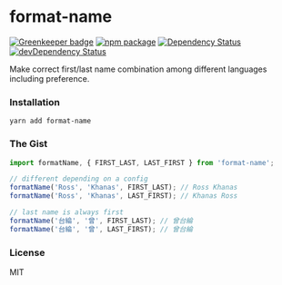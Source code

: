 # format-name

[![Greenkeeper badge](https://badges.greenkeeper.io/rtkhanas/format-name.svg)](https://greenkeeper.io/)
[![npm package](https://badge.fury.io/js/format-name.svg)](https://www.npmjs.org/package/format-name)
[![Dependency Status](https://david-dm.org/rtkhanas/format-name.svg)](https://david-dm.org/rtkhanas/format-name)
[![devDependency Status](https://david-dm.org/rtkhanas/format-name/dev-status.svg)](https://david-dm.org/rtkhanas/format-name#info=devDependencies)

Make correct first/last name combination among different languages including preference.

### Installation

```
yarn add format-name
```

### The Gist

```javascript
import formatName, { FIRST_LAST, LAST_FIRST } from 'format-name';

// different depending on a config
formatName('Ross', 'Khanas', FIRST_LAST); // Ross Khanas
formatName('Ross', 'Khanas', LAST_FIRST); // Khanas Ross

// last name is always first
formatName('台綸', '曾', FIRST_LAST); // 曾台綸
formatName('台綸', '曾', LAST_FIRST); // 曾台綸
```

### License

MIT
